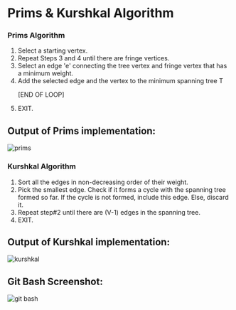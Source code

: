 # Prims & Kurshkal Algorithm

### Prims Algorithm
<ol>
  <li>Select a starting vertex.</li>
  <li>Repeat Steps 3 and 4 until there are fringe vertices.</li>
  <li>Select an edge 'e' connecting the tree vertex and fringe vertex that has a minimum
weight.</li>
  <li>Add the selected edge and the vertex to the minimum spanning tree T

[END OF LOOP]</li>
  <li>EXIT.</li>
</ol>

## Output of Prims implementation:

![prims](https://github.com/Sabbir-Aahmed/Kurshkal-Prims/assets/106438748/d8623bb5-f9ca-4617-bd14-90828607f5fa)

### Kurshkal Algorithm
<ol>
  <li>Sort all the edges in non-decreasing order of their weight.</li>
  <li>Pick the smallest edge. Check if it forms a cycle with the spanning tree formed so far.
    If the cycle is not formed, include this edge. Else, discard it. </li>
  <li>Repeat step#2 until there are (V-1) edges in the spanning tree.</li>
  <li>EXIT.</li>
</ol>

## Output of Kurshkal implementation:

![kurshkal](https://github.com/Sabbir-Aahmed/Kurshkal-Prims/assets/106438748/06dd040a-5ac1-4431-a2ce-900a21861a0f)

## Git Bash Screenshot:

![git bash](https://github.com/Sabbir-Aahmed/Kurshkal-Prims/assets/106438748/a8d89bad-8843-4fc4-ab27-e3d6704b024c)
